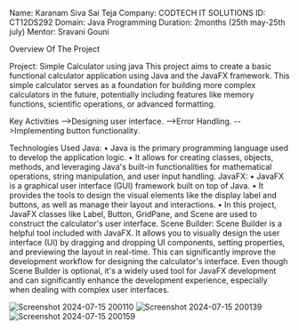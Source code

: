 
Name: Karanam Siva Sai Teja
Company: CODTECH IT SOLUTIONS
ID: CT12DS292
Domain: Java Programming
Duration: 2months (25th may-25th july)
Mentor: Sravani Gouni

Overview Of The Project

Project: Simple Calculator using java
This project aims to create a basic functional calculator application using Java and the JavaFX framework. This simple calculator serves as a foundation for building more complex calculators in the future, potentially including features like memory functions, scientific operations, or advanced formatting.

Key Activities
-->Designing user interface.
-->Error Handling.
-->Implementing button functionality.

Technologies Used
Java:
•	Java is the primary programming language used to develop the application logic.
•	It allows for creating classes, objects, methods, and leveraging Java's built-in functionalities for mathematical operations, string manipulation, and user input handling.
JavaFX:
•	JavaFX is a graphical user interface (GUI) framework built on top of Java.
•	It provides the tools to design the visual elements like the display label and buttons, as well as manage their layout and interactions.
•	In this project, JavaFX classes like Label, Button, GridPane, and Scene are used to construct the calculator's user interface.
Scene Builder:
 Scene Builder is a helpful tool included with JavaFX. It allows you to visually design the user interface (UI) by dragging and dropping UI components, setting properties, and previewing the layout in real-time. This can significantly improve the development workflow for designing the calculator's interface.
Even though Scene Builder is optional, it's a widely used tool for JavaFX development and can significantly enhance the development experience, especially when dealing with complex user interfaces.

![Screenshot 2024-07-15 200110](https://github.com/user-attachments/assets/69e9c5e2-9d57-4e15-9fcf-6c72b29bcdc3)
![Screenshot 2024-07-15 200139](https://github.com/user-attachments/assets/17641aa7-4ed3-4936-a38e-e10908c75c99)
![Screenshot 2024-07-15 200159](https://github.com/user-attachments/assets/90eadb10-fa26-4e3c-b470-98203756ba09)

